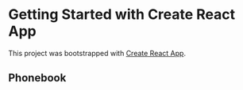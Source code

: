 # Getting Started with Create React App

This project was bootstrapped with [Create React App](https://github.com/facebook/create-react-app).

## Phonebook
